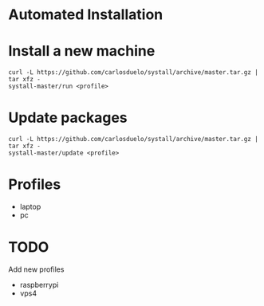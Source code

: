 Automated Installation
======================

# Install a new machine

```
curl -L https://github.com/carlosduelo/systall/archive/master.tar.gz | tar xfz -
systall-master/run <profile>
```

# Update packages
```
curl -L https://github.com/carlosduelo/systall/archive/master.tar.gz | tar xfz -
systall-master/update <profile>
```

# Profiles
 - laptop
 - pc

# TODO
Add new profiles
 - raspberrypi
 - vps4
